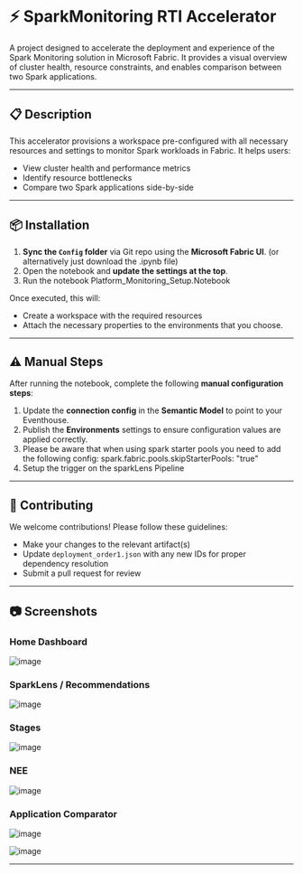 # ⚡ SparkMonitoring RTI Accelerator

A project designed to accelerate the deployment and experience of the Spark Monitoring solution in Microsoft Fabric. It provides a visual overview of cluster health, resource constraints, and enables comparison between two Spark applications.

---

## 📋 Description

This accelerator provisions a workspace pre-configured with all necessary resources and settings to monitor Spark workloads in Fabric. It helps users:

- View cluster health and performance metrics
- Identify resource bottlenecks
- Compare two Spark applications side-by-side

---

## 📦 Installation

1. **Sync the `Config` folder** via Git repo using the **Microsoft Fabric UI**. (or alternatively just download the .ipynb file)
2. Open the notebook and **update the settings at the top**.
3. Run the notebook Platform_Monitoring_Setup.Notebook

Once executed, this will:

- Create a workspace with the required resources
- Attach the necessary properties to the environments that you choose.

---

## ⚠️ Manual Steps

After running the notebook, complete the following **manual configuration steps**:

1. Update the **connection config** in the **Semantic Model** to point to your Eventhouse.
2. Publish the **Environments** settings to ensure configuration values are applied correctly.
3. Please be aware that when using spark starter pools you need to add the following config: spark.fabric.pools.skipStarterPools: "true"
4. Setup the trigger on the sparkLens Pipeline
---

## 🤝 Contributing

We welcome contributions! Please follow these guidelines:

- Make your changes to the relevant artifact(s)
- Update `deployment_order1.json` with any new IDs for proper dependency resolution
- Submit a pull request for review

---

## 📷 Screenshots

### Home Dashboard
![image](https://github.com/user-attachments/assets/85c352c0-987c-4f82-8f03-777ffb6e3b8b)


### SparkLens / Recommendations
![image](https://github.com/user-attachments/assets/01072561-a488-4b97-bb17-cd13a56ea3a2)


### Stages
![image](https://github.com/user-attachments/assets/b017c244-c104-4321-8503-cfdabd1dcd62)

### NEE
![image](https://github.com/user-attachments/assets/cc8edb52-19de-472b-9db6-a7cbb4c59590)

### Application Comparator
![image](https://github.com/user-attachments/assets/223c9976-1963-4039-95d7-5b478aef6be1)

![image](https://github.com/user-attachments/assets/c4add4a3-81d1-4976-949e-bbc6ce2b63df)


---


